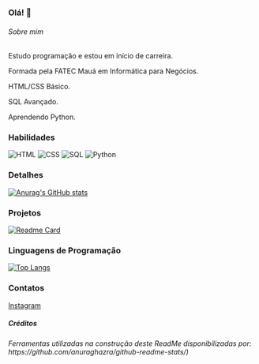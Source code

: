 ### Olá! 👋

###### Sobre mim
Estudo programação e estou em início de carreira. 

Formada pela FATEC Mauá em Informática para Negócios. 

HTML/CSS Básico. 

SQL Avançado. 

Aprendendo Python.


### Habilidades

![HTML](https://img.shields.io/badge/-HTML-green)
![CSS](https://img.shields.io/badge/-CSS-blue)
![SQL](https://img.shields.io/badge/-SQL-red)
![Python](https://img.shields.io/badge/-Python-yellow)


### Detalhes

[![Anurag's GitHub stats](https://github-readme-stats.vercel.app/api?username=VanusaRodrigues&show_icons=true&theme=dark)](https://github.com/anuraghazra/github-readme-stats)


### Projetos

[![Readme Card](https://github-readme-stats.vercel.app/api/pin/?username=VanusaRodrigues&repo=VanusaRodrigues&theme=dark)](https://github.com/anuraghazra/github-readme-stats)


### Linguagens de Programação
[![Top Langs](https://github-readme-stats.vercel.app/api/top-langs/?username=VanusaRodrigues&layout=compact&theme=dark)](https://github.com/anuraghazra/github-readme-stats)

### Contatos

[Instagram](https://www.instagram.com/vanusa___rodrigues/)
 
 
 
##### Créditos
<h6>Ferramentas utilizadas na construção deste ReadMe disponibilizadas por: 
https://github.com/anuraghazra/github-readme-stats/)</h6>
